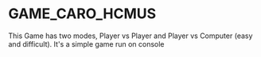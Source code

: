 # GAME_CARO_HCMUS
This  Game has  two modes, Player vs Player and Player vs Computer (easy and difficult).
It's a simple game run on console
